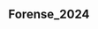 ## Forense_2024

<!---
Rafamar1984/Rafamar1984 is a ✨ special ✨ repository because its `README.md` (this file) appears on your GitHub profile.
You can click the Preview link to take a look at your changes.
--->
